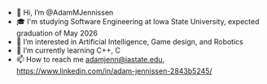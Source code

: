 - 👋 Hi, I’m @AdamMJennissen
- 🎓 I'm studying Software Engineering at Iowa State University, expected graduation of May 2026
- 👀 I’m interested in Artificial Intelligence, Game design, and Robotics
- 🌱 I’m currently learning C++, C
- 📫 How to reach me adamjenn@iastate.edu, https://www.linkedin.com/in/adam-jennissen-2843b5245/

